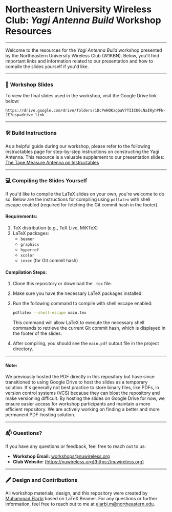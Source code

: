 # Northeastern University Wireless Club: *Yagi Antenna Build* Workshop Resources
---

Welcome to the resources for the *Yagi Antenna Build* workshop presented by the Northeastern University Wireless Club (W1KBN). Below, you'll find important links and information related to our presentation and how to compile the slides yourself if you'd like.

---

### 📄 **Workshop Slides**
To view the final slides used in the workshop, visit the Google Drive link below:
```
https://drive.google.com/drive/folders/1DcPeHOKzqbaV7TIICU0LNaIRyhPFN-JE?usp=drive_link
```
---

### 🛠 **Build Instructions**
As a helpful guide during our workshop, please refer to the following Instructables page for step-by-step instructions on constructing the Yagi Antenna. This resource is a valuable supplement to our presentation slides:
[The Tape Measure Antenna on Instructables](https://www.instructables.com/The-Tape-Measure-Antenna/)

---

### 💻 **Compiling the Slides Yourself**
If you'd like to compile the LaTeX slides on your own, you're welcome to do so. Below are the instructions for compiling using `pdflatex` with shell escape enabled (required for fetching the Git commit hash in the footer).

#### **Requirements:**
1. TeX distribution (e.g., TeX Live, MiKTeX)
2. LaTeX packages:
   - `beamer`
   - `graphicx`
   - `hyperref`
   - `xcolor`
   - `iexec` (for Git commit hash)
   
#### **Compilation Steps:**
1. Clone this repository or download the `.tex` file.
2. Make sure you have the necessary LaTeX packages installed.
3. Run the following command to compile with shell escape enabled:
   ```bash
   pdflatex --shell-escape main.tex
   ```
   This command will allow LaTeX to execute the necessary shell commands to retrieve the current Git commit hash, which is displayed in the footer of the slides.
   
4. After compiling, you should see the `main.pdf` output file in the project directory.

---

#### **Note:**
We previously hosted the PDF directly in this repository but have since transitioned to using Google Drive to host the slides as a temporary solution. It's generally not best practice to store binary files, like PDFs, in version control systems (VCS) because they can bloat the repository and make versioning difficult. By hosting the slides on Google Drive for now, we ensure easier access for workshop participants and maintain a more efficient repository. We are actively working on finding a better and more permanent PDF-hosting solution.

---

### 📬 **Questions?**
If you have any questions or feedback, feel free to reach out to us:
- **Workshop Email:** workshops@nuwireless.org
- **Club Website:** [https://nuwireless.org](https://nuwireless.org)

---

### 🖋 **Design and Contributions**
All workshop materials, design, and this repository were created by [Muhammad Elarbi](https://melarbi.com) based on LaTeX Beamer. For any questions or further information, feel free to reach out to me at elarbi.m@northeastern.edu.
